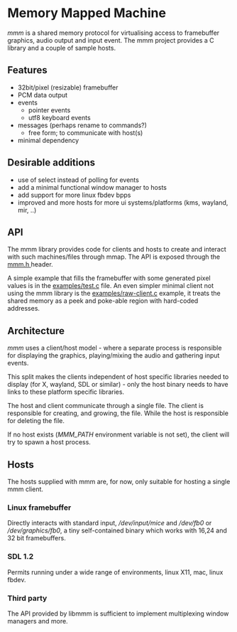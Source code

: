 Memory Mapped Machine
=====================

_mmm_ is a shared memory protocol for virtualising access to framebuffer
graphics, audio output and input event. The mmm project provides a C library
and a couple of sample hosts. 

Features
--------

 - 32bit/pixel (resizable) framebuffer
 - PCM data output
 - events
   - pointer events
   - utf8 keyboard events
 - messages (perhaps rename to commands?)
   - free form; to communicate with host(s)
 - minimal dependency

Desirable additions
-------------------

 - use of select instead of polling for events
 - add a minimal functional window manager to hosts
 - add support for more linux fbdev bpps
 - improved and more hosts for more ui systems/platforms (kms, wayland, mir, ..)

API
---

The mmm library provides code for clients and hosts to create and interact
with such machines/files through mmap. The API is exposed through the [mmm.h
](../../blob/master/lib/mmm.h#L36) header.

A simple example that fills the framebuffer with some generated pixel values
is in the [examples/test.c](../../blob/master/examples/test.c) file. An even
simpler minimal client not using the mmm library is the
[examples/raw-client.c](../../blob/master/examples/raw-client.c) example, it
treats the shared memory as a peek and poke-able region with hard-coded
addresses.

Architecture
------------

_mmm_ uses a client/host model - where a separate process is responsible for
displaying the graphics, playing/mixing the audio and gathering input events.

This split makes the clients independent of host specific libraries needed to
display (for X, wayland, SDL or similar) - only the host binary needs to have
links to these platform specific libraries.

The host and client communicate through a single file. The client is
responsible for creating, and growing, the file.  While the host is
responsible for deleting the file.

If no host exists (*MMM\_PATH* environment variable is not set), the client
will try to spawn a host process.

Hosts
-----

The hosts supplied with mmm are, for now, only suitable for hosting a single
mmm client.

### Linux framebuffer

Directly interacts with standard input, _/dev/input/mice_ and _/dev/fb0_ or
_/dev/graphics/fb0_, a tiny self-contained binary which works with 16,24 and
32 bit framebuffers.

### SDL 1.2

Permits running under a wide range of environments, linux X11, mac, linux
fbdev.

### Third party

The API provided by libmmm is sufficient to implement multiplexing window
managers and more.
